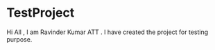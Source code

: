 TestProject
===========
Hi All , I am Ravinder Kumar ATT . I have created the project for testing purpose.